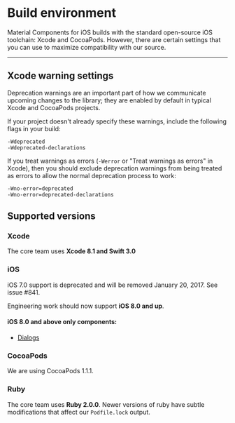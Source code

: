 # Build environment

Material Components for iOS builds with the standard open-source iOS toolchain:
Xcode and CocoaPods. However, there are certain settings that you can use to
maximize compatibility with our source.

- - -

## Xcode warning settings

Deprecation warnings are an important part of how we communicate upcoming
changes to the library; they are enabled by default in typical Xcode and
CocoaPods projects.

If your project doesn't already specify these warnings, include the following
flags in your build:

    -Wdeprecated
    -Wdeprecated-declarations

If you treat warnings as errors (`-Werror` or "Treat warnings as errors" in
Xcode), then you should exclude deprecation warnings from being treated as
errors to allow the normal deprecation process to work:

    -Wno-error=deprecated
    -Wno-error=deprecated-declarations

## Supported versions

### Xcode

The core team uses **Xcode 8.1 and Swift 3.0**

### iOS

iOS 7.0 support is deprecated and will be removed January 20, 2017. See issue #841.

Engineering work should now support **iOS 8.0 and up**.

#### iOS 8.0 and above only components:

* [Dialogs](https://github.com/material-components/material-components-ios/tree/develop/components/Dialogs)

### CocoaPods

We are using CocoaPods 1.1.1.

### Ruby

The core team uses **Ruby 2.0.0**. Newer versions of ruby have subtle modifications that affect our
`Podfile.lock` output.
